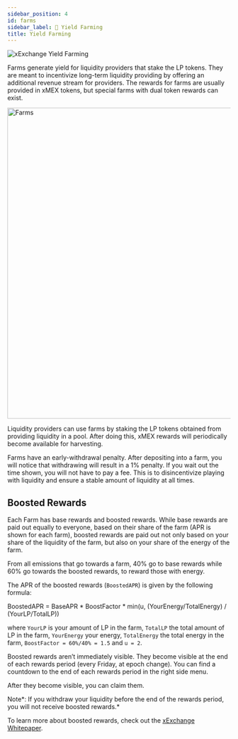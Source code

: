 ```yaml
---
sidebar_position: 4
id: farms
sidebar_label: 🚜 Yield Farming
title: Yield Farming
---
```

[comment]: # (mx-context-auto)
<img src="/docs/features/farms-header_1x.webp" alt="xExchange Yield Farming" />

Farms generate yield for liquidity providers that stake the LP tokens. They are meant to incentivize long-term liquidity providing by offering an additional revenue stream for providers. The rewards for farms are usually provided in xMEX tokens, but special farms with dual token rewards can exist.

<div style={{ textAlign: 'center' }}>
    <img src="/docs/features/farms.png" alt="Farms" width="700" />
</div>

Liquidity providers can use farms by staking the LP tokens obtained from providing liquidity in a pool. After doing this, xMEX rewards will periodically become available for harvesting.

Farms have an early-withdrawal penalty. After depositing into a farm, you will notice that withdrawing will result in a 1% penalty. If you wait out the time shown, you will not have to pay a fee. This is to disincentivize playing with liquidity and ensure a stable amount of liquidity at all times.

[comment]: # (mx-context-auto)

## Boosted Rewards

Each Farm has base rewards and boosted rewards. While base rewards are paid out equally to everyone, based on their share of the farm (APR is shown for each farm), boosted rewards are paid out not only based on your share of the liquidity of the farm, but also on your share of the energy of the farm.

From all emissions that go towards a farm, 40% go to base rewards while 60% go towards the boosted rewards, to reward those with energy.

The APR of the boosted rewards (`BoostedAPR`) is given by the following formula:

<div style={{ textAlign: 'center' }}>
    BoostedAPR = BaseAPR * BoostFactor * min(u, (YourEnergy/TotalEnergy) / (YourLP/TotalLP))
</div>

where `YourLP` is your amount of LP in the farm, `TotalLP` the total amount of LP in the farm, `YourEnergy` your energy, `TotalEnergy` the total energy in the farm, `BoostFactor = 60%/40% = 1.5` and `u = 2`.

Boosted rewards aren’t immediately visible. They become visible at the end of each rewards period (every Friday, at epoch change). You can find a countdown to the end of each rewards period in the right side menu.

After they become visible, you can claim them.

Note*: If you withdraw your liquidity before the end of the rewards period, you will not receive boosted rewards.*

To learn more about boosted rewards, check out the [xExchange Whitepaper](https://xexchange.com/x-exchange-economics.pdf).
